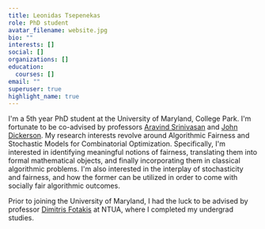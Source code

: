 ```yaml
---
title: Leonidas Tsepenekas
role: PhD student
avatar_filename: website.jpg
bio: ""
interests: []
social: []
organizations: []
education:
  courses: []
email: ""
superuser: true
highlight_name: true
---
```

I'm a 5th year PhD student at the University of Maryland, College Park. I'm fortunate to be co-advised by professors [Aravind Srinivasan](https://www.cs.umd.edu/~srin/) and [John Dickerson](http://jpdickerson.com/). My research interests revolve around Algorithmic Fairness and Stochastic Models for Combinatorial Optimization. Specifically, I'm interested in identifying meaningful notions of fairness, translating them into formal mathematical objects, and finally incorporating them in classical algorithmic problems. I'm also interested in the interplay of stochasticity and fairness, and how the former can be utilized in order to come with socially fair algorithmic outcomes.

Prior to joining the University of Maryland, I had the luck to be advised by professor [Dimitris Fotakis](http://www.softlab.ntua.gr/~fotakis/) at NTUA, where I completed my undergrad studies.